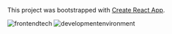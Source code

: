 This project was bootstrapped with [Create React App](https://github.com/facebook/create-react-app).

![frontendtech](https://i.imgur.com/Dc3VqrU.png)
![developmentenvironment](https://i.imgur.com/wdzyNpx.png)